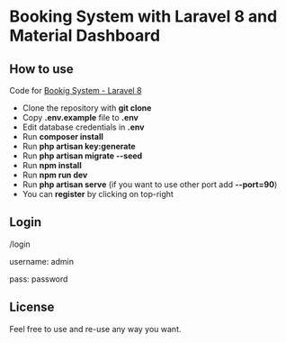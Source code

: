 # Booking System with Laravel 8 and Material Dashboard

## How to use

Code for [Bookig System - Laravel 8](https://www.youtube.com/playlist?list=PLYO5TOinzgThHkDH3GYxAeidegZkuLE3_)

- Clone the repository with __git clone__
- Copy __.env.example__ file to __.env__
- Edit database credentials in __.env__
- Run __composer install__
- Run __php artisan key:generate__
- Run __php artisan migrate --seed__
- Run __npm install__
- Run __npm run dev__
- Run __php artisan serve__ (if you want to use other port add __--port=90__)
- You can __register__ by clicking on top-right

## Login

/login

username: admin


pass:  password


## License


Feel free to use and re-use any way you want.

